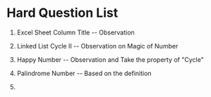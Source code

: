 # Hard Question List

1. Excel Sheet Column Title  -- Observation

2. Linked List Cycle II -- Observation on Magic of Number

3. Happy Number -- Observation and Take the property of "Cycle"

4. Palindrome Number -- Based on the definition

5. 


